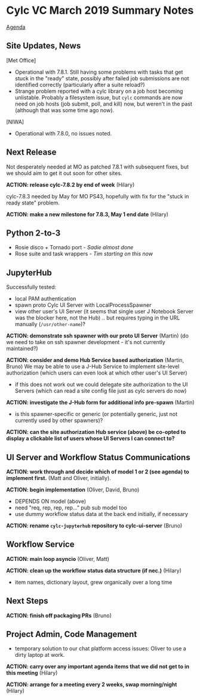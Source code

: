 # Cylc VC March 2019 Summary Notes

[Agenda](vc-mar-2019-agenda.md)

## Site Updates, News

[Met Office]
- Operational with 7.8.1. Still having some problems with tasks that get
stuck in the "ready" state, possibly after failed job submissions are
not identified correctly (particularly after a suite reload?) 
- Strange problem reported with a cylc library on a job host becoming
unlistable. Probably a filesystem issue, but `cylc` commands are now
need on job hosts (job submit, poll, and kill) now, but weren't in the past (although that was some time ago now).

[NIWA]
- Operational with 7.8.0, no issues noted.

## Next Release

Not desperately needed at MO as patched 7.8.1 with subsequent fixes, but we
should aim to get it out soon for other sites.

**ACTION: release cylc-7.8.2 by end of week** (Hilary)

cylc-7.8.3 needed by May for MO PS43, hopefully with fix for the "stuck in
ready state" problem.

**ACTION: make a new milestone for 7.8.3, May 1 end date** (Hilary)

## Python 2-to-3

- Rosie disco + Tornado port - *Sadie almost done*
- Rose suite and task wrappers - *Tim starting on this now*

## JupyterHub

Successfully tested:
 - local PAM authentication
 - spawn proto Cylc UI Server with LocalProcessSpawner
 - view other user's UI Server (it seems that single user J Notebook Server
   was the blocker here, not the Hub) .. but requires typing in the URL
   manually (`/usr/other-name`)?

**ACTION: demonstrate ssh spawner with our proto UI Server** (Martin)
(do we need to take on ssh spawner development - it's not currently maintained?)

**ACTION: consider and demo Hub Service based authorization** (Martin, Bruno)
We may be able to use a J-Hub Service to implement site-level authorization
(which users can even look at which other user's UI Server)
- if this does not work out we could delegate site authorization to the UI
    Servers (which can read a site config file just as cylc servers do now)

**ACTION: investigate the J-Hub form for additional info pre-spawn** (Martin) 
- is this spawner-specific or generic (or potentially generic, just not
  currently used by other spawners)?

**ACTION: can the site authorization Hub service (above) be co-opted to display
a clickable list of users whose UI Servers I can connect to?**

## UI Server and Workflow Status Communications

**ACTION: work through and decide which of model 1 or 2 (see agenda) to
implement first.** (Matt and Oliver, initially).

**ACTION: begin implementation** (Oliver, David, Bruno)
- DEPENDS ON model (above)
- need "req, rep, rep, rep..." pub sub model too
- use dummy workflow status data at the back end initially, if necessary

**ACTION: rename `cylc-jupyterhub` repository to cylc-ui-server** (Bruno)

## Workflow Service

**ACTION: main loop asyncio** (Oliver, Matt)

**ACTION: clean up the workflow status data structure (if nec.)** (Hilary)
- item names, dictionary layout, grew organically over a long time

## Next Steps

**ACTION: finish off packaging PRs** (Bruno)

## Project Admin, Code Management

- temporary solution to our chat platform access issues: Oliver to use a dirty
  laptop at work.

**ACTION: carry over any important agenda items that we did not get to in this
meeting** (Hilary)

**ACTION: arrange for a meeting every 2 weeks, swap morning/night** (Hilary)
